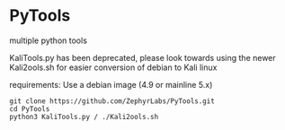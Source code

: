 # PyTools
multiple python tools
 
KaliTools.py has been deprecated,
please look towards using the newer Kali2ools.sh for easier conversion of debian to Kali linux

requirements:
Use a debian image (4.9 or mainline 5.x)

```
git clone https://github.com/ZephyrLabs/PyTools.git
cd PyTools
python3 KaliTools.py / ./Kali2ools.sh
```
